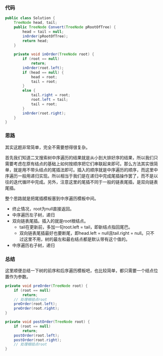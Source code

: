 ### 代码

``` java
public class Solution {
    TreeNode head, tail;
    public TreeNode Convert(TreeNode pRootOfTree) {
        head = tail = null;
        inOrder(pRootOfTree);
        return head;
    }
    
    private void inOrder(TreeNode root) {
        if (root == null)
            return;
        inOrder(root.left);
        if (head == null) {
            head = root;
            tail = root;
        }
        else {
            tail.right = root;
            root.left = tail;
            tail = root;
        }
        inOrder(root.right);
    }
}
```



### 思路

其实这题非常简单，完全不需要想得很复杂。

首先我们知道二叉搜索树中序遍历的结果就是从小到大排好序的结果，所以我们只需要考虑在原有结点的基础上如何按顺序把它们串联起来即可。那么方法其实很简单，就是用不带头结点的尾插法即可。插入的顺序就是中序遍历的顺序，而这里中序遍历一般用递归实现。所以相当于我们是在递归中完成尾插操作罢了，而不是以往的迭代循环中完成。另外，注意这里的尾插不同于一般的链表尾插，是双向链表尾插。

整个思路就是把尾插模板塞到中序遍历模板中间。

* 终止情况，root为null直接返回。
* 中序遍历左子树，递归
* 双向链表尾插。插入的就是root根结点。
  * tail在更新前，多加一句root.left = tail，即新结点指回尾巴。
  * 双向链表尾插最好也要断尾，即head.left = null且tail.right = null。只不过这里不用，树的最左和最右结点都是默认带有这个值的。
* 中序遍历右子树，递归



### 总结

这里顺便总结一下树的前序和后序遍历模板吧，也比较简单，都只需要一个结点位置作为参数。

``` java
private void preOrder(TreeNode root) {
    if (root == null)
        return;
    // 处理根结点root
    preOrder(root.left);
    preOrder(root.right);
}

private void postOrder(TreeNode root) {
    if (root == null)
        return;
    postOrder(root.left);
    postOrder(root.right);
    // 处理根结点root
}
```


